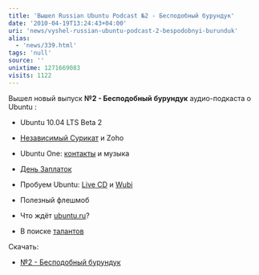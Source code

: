 ```yaml
---
title: 'Вышел Russian Ubuntu Podcast №2 - Бесподобный бурундук'
date: '2010-04-19T13:24:43+04:00'
uri: 'news/vyshel-russian-ubuntu-podcast-2-bespodobnyi-burunduk'
alias: 
  - 'news/339.html'
tags: 'null'
source: ''
unixtime: 1271669083
visits: 1122
---
```

Вышел новый выпуск **№2 - Бесподобный бурундук** аудио-подкаста о Ubuntu : 

*   Ubuntu 10.04 LTS Beta 2
*   [Независимый Сурикат](http://www.markshuttleworth.com/archives/336) и Zoho
*   Ubuntu One: [контакты](https://wiki.ubuntu.com/UbuntuOne/PhoneSync/) и музыка
*   [День Заплаток](https://wiki.ubuntu.com/PatchDay)
*   Пробуем Ubuntu: [Live CD](http://help.ubuntu.name/manual/%D0%BF%D0%BE%D0%BB%D1%83%D1%87%D0%B5%D0%BD%D0%B8%D0%B5_ubuntu) и [Wubi](http://wubi-installer.org/index.php)
    
*   Полезный флешмоб
*   Что ждёт [ubuntu.ru](http://help.ubuntu.name/team/ideapool/portal)?
*   В поиске [талантов](http://help.ubuntu.name/team/needyou)

Скачать:

*   [№2 - Бесподобный бурундук](http://ubuntu.name/media/rup/rup_episode002.ogg)
